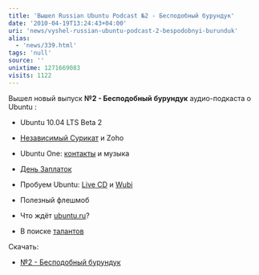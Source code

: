 ```yaml
---
title: 'Вышел Russian Ubuntu Podcast №2 - Бесподобный бурундук'
date: '2010-04-19T13:24:43+04:00'
uri: 'news/vyshel-russian-ubuntu-podcast-2-bespodobnyi-burunduk'
alias: 
  - 'news/339.html'
tags: 'null'
source: ''
unixtime: 1271669083
visits: 1122
---
```

Вышел новый выпуск **№2 - Бесподобный бурундук** аудио-подкаста о Ubuntu : 

*   Ubuntu 10.04 LTS Beta 2
*   [Независимый Сурикат](http://www.markshuttleworth.com/archives/336) и Zoho
*   Ubuntu One: [контакты](https://wiki.ubuntu.com/UbuntuOne/PhoneSync/) и музыка
*   [День Заплаток](https://wiki.ubuntu.com/PatchDay)
*   Пробуем Ubuntu: [Live CD](http://help.ubuntu.name/manual/%D0%BF%D0%BE%D0%BB%D1%83%D1%87%D0%B5%D0%BD%D0%B8%D0%B5_ubuntu) и [Wubi](http://wubi-installer.org/index.php)
    
*   Полезный флешмоб
*   Что ждёт [ubuntu.ru](http://help.ubuntu.name/team/ideapool/portal)?
*   В поиске [талантов](http://help.ubuntu.name/team/needyou)

Скачать:

*   [№2 - Бесподобный бурундук](http://ubuntu.name/media/rup/rup_episode002.ogg)
